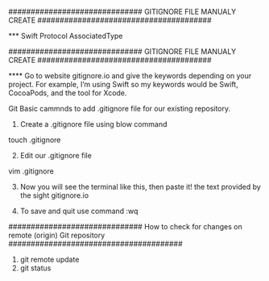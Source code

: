 ############################## GITIGNORE FILE MANUALY CREATE  #######################################

*** Swift Protocol AssociatedType

############################## GITIGNORE FILE MANUALY CREATE  #######################################

**** Go to website gitignore.io and give the keywords depending on your project. For example, I’m using Swift so my keywords would be Swift, CocoaPods, and the tool for Xcode.

Git Basic cammnds to add .gitignore file for our existing repository. 

1. Create a .gitignore file using blow command

touch .gitignore

2. Edit our .gitignore file

vim .gitignore

3. Now you will see the terminal like this, then paste it! the text provided by the sight gitignore.io

4. To save and quit use command :wq

############################## How to check for changes on remote (origin) Git repository  #######################################

1. git remote update
2. git status






